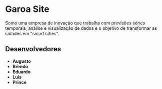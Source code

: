 # Garoa Site
Somo uma empresa de inovação que trabalha com previsões séries temporais, análise e visualização de dados e o objetivo de transformar as cidades em "smart cities".

## Desenvolvedores

- **Augusto**
- **Brendo**
- **Eduardo**
- **Luis**
-  **Prince**

